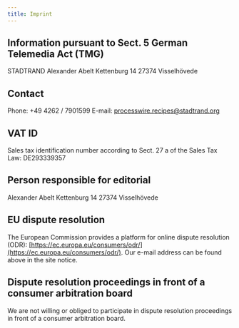 ```yaml
---
title: Imprint
---
```


## Information pursuant to Sect. 5 German Telemedia Act (TMG)

STADTRAND
Alexander Abelt
Kettenburg 14
27374 Visselhövede

## Contact

Phone: +49 4262 / 7901599
E-mail: processwire.recipes@stadtrand.org

## VAT ID

Sales tax identification number according to Sect. 27 a of the Sales Tax Law:
DE293339357

## Person responsible for editorial

Alexander Abelt
Kettenburg 14
27374 Visselhövede

## EU dispute resolution

The European Commission provides a platform for online dispute resolution (ODR): [https://ec.europa.eu/consumers/odr/](https://ec.europa.eu/consumers/odr/).
Our e-mail address can be found above in the site notice.

## Dispute resolution proceedings in front of a consumer arbitration board

We are not willing or obliged to participate in dispute resolution proceedings in front of a consumer arbitration board.

